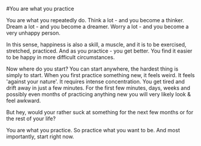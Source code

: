 #You are what you practice

You are what you repeatedly do. Think a lot - and you become a thinker. Dream a lot  - and you become a dreamer. Worry a lot - and you become a very unhappy person.

In this sense, happiness is also a skill, a muscle, and it is to be exercised, stretched, practiced.
And as you practice - you get better. You find it easier to be happy in more difficult circumstances.

Now where do you start? You can start anywhere, the hardest thing is simply to start.
When you first practice something new, it feels weird. It feels 'against your nature'. It requires intense concentration. You get tired and drift away in just a few minutes. For the first few minutes, days, weeks and possibly even months of practicing anything new you will very likely look & feel awkward.

But hey, would your rather suck at something for the next few months or for the rest of your life?

You are what you practice. So practice what you want to be.
And most importantly, start right now.
